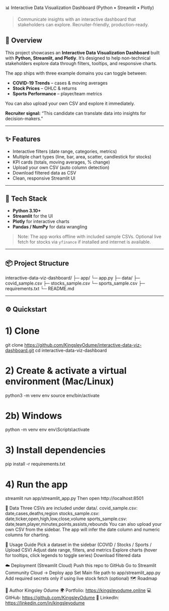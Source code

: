 📊 Interactive Data Visualization Dashboard (Python • Streamlit • Plotly)

> Communicate insights with an interactive dashboard that stakeholders can explore. Recruiter-friendly, production-ready.

## 🚀 Overview
This project showcases an **Interactive Data Visualization Dashboard** built with **Python, Streamlit, and Plotly**. It’s designed to help non-technical stakeholders explore data through filters, tooltips, and responsive charts.

The app ships with three example domains you can toggle between:
- **COVID-19 Trends** – cases & moving averages
- **Stock Prices** – OHLC & returns
- **Sports Performance** – player/team metrics

You can also upload your own CSV and explore it immediately.

**Recruiter signal:** “This candidate can translate data into insights for decision-makers.”

---

## ✨ Features
- Interactive filters (date range, categories, metrics)
- Multiple chart types (line, bar, area, scatter, candlestick for stocks)
- KPI cards (totals, moving averages, % change)
- Upload your own CSV (auto column detection)
- Download filtered data as CSV
- Clean, responsive Streamlit UI

---

## 🧱 Tech Stack
- **Python 3.10+**
- **Streamlit** for the UI
- **Plotly** for interactive charts
- **Pandas / NumPy** for data wrangling

> Note: The app works offline with included sample CSVs. Optional live fetch for stocks via `yfinance` if installed and internet is available.

---

## 📦 Project Structure
interactive-data-viz-dashboard/ 
├─ app/ 
  └─ app.py 
├─ data/ 
  ├─ covid_sample.csv 
  ├─ stocks_sample.csv 
  └─ sports_sample.csv 
├─ requirements.txt 
└─ README.md

---

## ⚙️ Quickstart

# 1) Clone
git clone https://github.com/KingsleyOdume/interactive-data-viz-dashboard.git
cd interactive-data-viz-dashboard

# 2) Create & activate a virtual environment (Mac/Linux)
python3 -m venv env
source env/bin/activate

# 2b) Windows
python -m venv env
env\Scripts\activate

# 3) Install dependencies
pip install -r requirements.txt

# 4) Run the app
streamlit run app/streamlit_app.py
Then open http://localhost:8501

📁 Data
Three CSVs are included under data/.
covid_sample.csv: date,cases,deaths,region
stocks_sample.csv: date,ticker,open,high,low,close,volume
sports_sample.csv: date,team,player,minutes,points,assists,rebounds
You can also upload your own CSV from the sidebar. The app will infer the date column and numeric columns for charting.

🧭 Usage Guide
Pick a dataset in the sidebar (COVID / Stocks / Sports / Upload CSV)
Adjust date range, filters, and metrics
Explore charts (hover for tooltips, click legends to toggle series)
Download filtered data

☁️ Deployment (Streamlit Cloud)
Push this repo to GitHub
Go to Streamlit Community Cloud → Deploy app
Set Main file path to app/streamlit_app.py
Add required secrets only if using live stock fetch (optional)
🗺️ Roadmap


👤 Author
Kingsley Odume
🌍 Portfolio: https://kingsleyodume.online
💻 GitHub: https://github.com/KingsleyOdume
🔗 LinkedIn: https://linkedin.com/in/kingsleyodume
